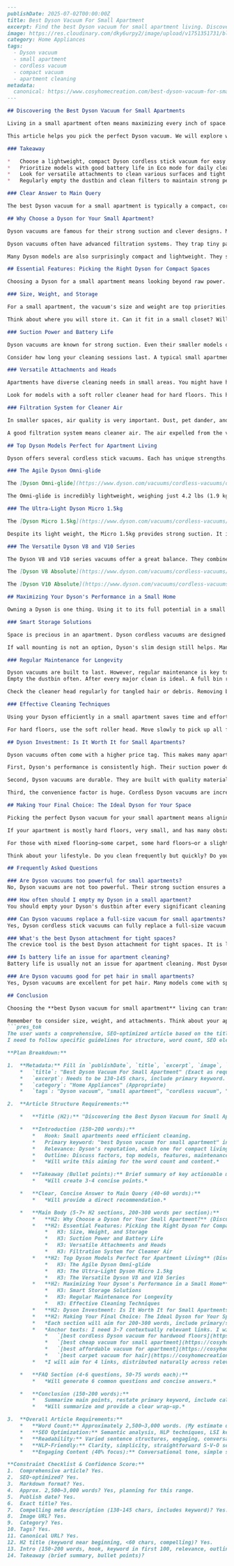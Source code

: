 ```markdown
---
publishDate: 2025-07-02T00:00:00Z
title: Best Dyson Vacuum For Small Apartment
excerpt: Find the best Dyson vacuum for small apartment living. Discover compact, powerful models perfect for tight spaces, pet hair, and quick cleanups.
image: https://res.cloudinary.com/dky6urpy2/image/upload/v1751351731/blog_image_1751351730_rrvolb.webp
category: Home Appliances
tags:
  - Dyson vacuum
  - small apartment
  - cordless vacuum
  - compact vacuum
  - apartment cleaning
metadata:
  canonical: https://www.cosyhomecreation.com/best-dyson-vacuum-for-small-apartment
---

## Discovering the Best Dyson Vacuum for Small Apartments

Living in a small apartment often means maximizing every inch of space. Cleaning tools need to be powerful yet compact. For many, Dyson stands out as a top choice. But finding the **best Dyson vacuum for small apartment** spaces can feel tricky. You want strong suction without a bulky machine. You need something easy to store and simple to use.

This article helps you pick the perfect Dyson vacuum. We will explore what makes certain Dyson models ideal for apartments. We will look at key features like size, weight, and battery life. We will also highlight specific models that shine in compact living areas. By the end, you will know exactly which Dyson fits your small apartment needs.

### Takeaway

*   Choose a lightweight, compact Dyson cordless stick vacuum for easy storage and maneuverability.
*   Prioritize models with good battery life in Eco mode for daily cleanups.
*   Look for versatile attachments to clean various surfaces and tight spots.
*   Regularly empty the dustbin and clean filters to maintain strong performance in small spaces.

### Clear Answer to Main Query

The best Dyson vacuum for a small apartment is typically a compact, cordless stick model. The Dyson Omni-glide excels for hard floors and tight spaces due to its unique omnidirectional head. The Dyson Micro 1.5kg offers ultra-lightweight portability. The Dyson V8 series provides a balance of power, run time, and compact design suitable for diverse apartment layouts and flooring.

## Why Choose a Dyson for Your Small Apartment?

Dyson vacuums are famous for their strong suction and clever designs. Many people wonder if they are too much for a small apartment. I believe they offer real benefits for compact living. Their powerful motors pick up dirt, dust, and pet hair efficiently. This is important in smaller areas where dust can build up quickly. A Dyson helps keep the air cleaner too.

Dyson vacuums often have advanced filtration systems. They trap tiny particles and allergens. In a small apartment, air quality can feel more noticeable. A good vacuum makes a big difference. Their cordless design also means no tangled cords in tight rooms. This makes cleaning much easier and faster. Dyson's smart engineering creates tools that work well without taking up too much room.

Many Dyson models are also surprisingly compact and lightweight. They store easily in a closet or behind a door. Their designs are sleek and modern. They look good even if they are visible. This combination of power, filtration, and convenient design makes Dyson a strong contender for apartment dwellers. It makes daily cleaning less of a chore.

## Essential Features: Picking the Right Dyson for Compact Spaces

Choosing a Dyson for a small apartment means looking beyond raw power. Several features become much more important. Thinking about how you live in your apartment helps. Consider your floor types and how much space you have. The right Dyson makes your cleaning routine simple and effective.

### Size, Weight, and Storage

For a small apartment, the vacuum's size and weight are top priorities. A lightweight model is easy to carry between rooms. You can easily lift it to clean shelves or high corners. Compact designs mean the vacuum takes up less valuable space. Many Dyson stick vacuums come with wall mounts. This keeps them off the floor and out of sight. A bulky vacuum becomes a tripping hazard or an eyesore in a small area.

Think about where you will store it. Can it fit in a small closet? Will it hang on a wall? Dyson's cordless stick models are ideal here. They are slim and stand upright. This design helps them tuck away neatly. My own experience shows that a vacuum I can easily grab and put away gets used more often.

### Suction Power and Battery Life

Dyson vacuums are known for strong suction. Even their smaller models offer impressive cleaning power. For an apartment, you usually do not need the largest battery or most extreme suction mode. "Eco" or "Standard" mode often provides plenty of power for daily cleaning. This also helps extend battery life. Most apartments can be cleaned on a single charge.

Consider how long your cleaning sessions last. A typical small apartment clean might take 15-25 minutes. Most Dyson cordless models offer more than enough run time for this. If you have pets or do deeper cleans, you might need a model with a slightly longer battery life. However, even the shorter run times are usually sufficient. Look for models with swappable batteries if you need more flexibility.

### Versatile Attachments and Heads

Apartments have diverse cleaning needs in small areas. You might have hardwood floors, rugs, and upholstery. You also have tight corners, stairs, and tricky spots. The right attachments make a huge difference. Dyson vacuums come with various tools. A crevice tool reaches into narrow gaps. A combination tool works on different surfaces.

Look for models with a soft roller cleaner head for hard floors. This head protects floors and picks up fine dust. For carpets, a motorbar cleaner head prevents hair tangles. Some models even include specialized mini-motorized tools for pet hair on furniture. These attachments help you clean every part of your small home. My apartment has both tile and rugs, and having the right tools makes cleaning each surface simple.

### Filtration System for Cleaner Air

In smaller spaces, air quality is very important. Dust, pet dander, and allergens can circulate easily. Dyson vacuums often feature advanced, sealed filtration systems. These systems capture 99.99% of microscopic particles. They trap allergens as small as 0.3 microns. This is like a HEPA filter level performance.

A good filtration system means cleaner air. The air expelled from the vacuum is purer. This is a big plus for anyone with allergies or asthma. It also helps create a healthier living environment overall. I find that a good filter makes my apartment feel fresher after cleaning. It is a vital feature for apartment living.

## Top Dyson Models Perfect for Apartment Living

Dyson offers several cordless stick vacuums. Each has unique strengths. Some are better for hard floors. Others balance power and size well. Let us look at the specific Dyson models that truly shine in small apartment settings. These models combine compact design with powerful performance.

### The Agile Dyson Omni-glide

The [Dyson Omni-glide](https://www.dyson.com/vacuums/cordless-vacuums/omni-glide/omni-glide-specifications) is a game-changer for small apartments, especially those with hard floors. Its most unique feature is the omnidirectional soft roller cleaner head. This head moves forwards, backward, and sideways. It glides effortlessly around furniture legs and tight corners. It makes cleaning quick and nimble. This vacuum is designed specifically for hard floors. It picks up fine dust and larger debris without scratching.

The Omni-glide is incredibly lightweight, weighing just 4.2 lbs (1.9 kg). This makes it easy to carry up stairs or use for quick spills. Its slim profile allows it to lie flat. This lets you clean under low furniture. The battery offers up to 20 minutes of run time. This is enough for most small apartment cleanups. It is not ideal for thick carpets, but for modern apartment living with hard surfaces, it is outstanding. I often recommend it for its sheer maneuverability.

### The Ultra-Light Dyson Micro 1.5kg

The [Dyson Micro 1.5kg](https://www.dyson.com/vacuums/cordless-vacuums/micro/micro-1-5kg-specifications) is Dyson's lightest cordless vacuum. As its name suggests, it weighs only 1.5 kilograms (about 3.3 lbs). This makes it incredibly easy to handle. It is perfect for quick cleanups. It works well for those who find heavier vacuums difficult to use. Its compact size also makes storage a breeze.

Despite its light weight, the Micro 1.5kg provides strong suction. It is designed for hard floors, just like the Omni-glide. It comes with a smaller, fluffy optic cleaner head. This head illuminates microscopic dust. It ensures you do not miss anything. Battery life is up to 20 minutes. This is sufficient for daily tidying. If your apartment is very small, or you prefer extreme lightness, the Micro 1.5kg is an excellent choice. It is a true minimalist cleaning tool.

### The Versatile Dyson V8 and V10 Series

The Dyson V8 and V10 series vacuums offer a great balance. They combine good power with a reasonable size for apartments. They are slightly heavier than the Omni-glide or Micro. However, they are still very manageable. These models are versatile. They handle both hard floors and carpets well. This makes them ideal if your apartment has mixed flooring.

The [Dyson V8 Absolute](https://www.dyson.com/vacuums/cordless-vacuums/v8/v8-absolute-specifications) is a popular choice. It offers up to 40 minutes of run time. It comes with two main cleaner heads. One is for hard floors, and one for carpets. This versatility is a big advantage. It is also more budget-friendly than newer models. I find the V8 a reliable workhorse for apartment life.

The [Dyson V10 Absolute](https://www.dyson.com/vacuums/cordless-vacuums/cyclone-v10/cyclone-v10-absolute-specifications) steps up the power and battery life. It gives up to 60 minutes of run time. This is useful for larger small apartments or deeper cleaning sessions. It also features a larger dustbin. Both V8 and V10 models convert to handheld vacuums. This is perfect for cleaning furniture, car interiors, or ceiling corners. For a Dyson vacuum that handles everything in a small space, these are strong contenders. They offer more power and battery than the lighter models, making them very adaptable. If you have some carpet in your small apartment, these models will handle it well. They are also known for being among the [best cordless Dyson vacuums for hardwood floors](https://cosyhomecreation.com/best-cordless-dyson-vacuum-for-hardwood-floors) due to their specialized heads.

## Maximizing Your Dyson's Performance in a Small Home

Owning a Dyson is one thing. Using it to its full potential in a small apartment is another. Small spaces require smart cleaning strategies. A little planning can make your Dyson even more effective. You can ensure your apartment stays spotless with minimal effort. This is about efficiency and smart maintenance.

### Smart Storage Solutions

Space is precious in an apartment. Dyson cordless vacuums are designed with this in mind. Most models come with a wall-mounted docking station. This is the best storage solution. It keeps the vacuum upright and out of the way. It also charges the vacuum when docked. This means it is always ready to go. Choose a discreet spot for the dock. Inside a pantry door, in a utility closet, or a small wall section works well.

If wall mounting is not an option, Dyson's slim design still helps. Many models can stand freely against a wall. Their small footprint means they fit into tight corners. Avoid leaving your Dyson on the floor in the middle of a room. This can make your small apartment feel cluttered. Smart storage keeps your home tidy and your vacuum protected.

### Regular Maintenance for Longevity

Dyson vacuums are built to last. However, regular maintenance is key to their performance. This is especially true in smaller spaces. Dust and debris accumulate quickly.
Empty the dustbin often. After every major clean is ideal. A full bin reduces suction power. It also means less dirt can be picked up. Cleaning the filter is also crucial. Most Dyson filters are washable. Rinse them with cold water monthly. Let them air dry completely before putting them back. This maintains strong airflow and filtration.

Check the cleaner head regularly for tangled hair or debris. Removing blockages prevents strain on the motor. It also ensures the brush bar spins effectively. Proper maintenance keeps your Dyson working like new. It extends the life of your investment. It also ensures efficient cleaning every time.

### Effective Cleaning Techniques

Using your Dyson efficiently in a small apartment saves time and effort. Start by tidying up. Remove clutter from the floor. This lets you vacuum without interruptions. Use the right attachments for specific tasks. The crevice tool is perfect for tight corners and along baseboards. The combination tool works well for quick passes on furniture or surfaces.

For hard floors, use the soft roller head. Move slowly to pick up all fine dust. For carpets or rugs, use the motorized head. Focus on high-traffic areas. Remember to use the different power modes. Eco mode is great for everyday light cleaning. Max mode is for tougher messes or stubborn pet hair. My own approach is to do a quick pass daily in Eco mode. I use Max mode only when really needed. This preserves battery life. You can keep your apartment consistently clean with these simple methods.

## Dyson Investment: Is It Worth It for Small Apartments?

Dyson vacuums often come with a higher price tag. This makes many apartment dwellers wonder: Is a Dyson worth the investment for a small space? When you can get a [best cheap vacuum for small apartment](https://cosyhomecreation.com/best-cheap-vacuum-for-small-apartment) for less, why choose Dyson? I believe the answer is yes, for several reasons. The value goes beyond just cleaning power.

First, Dyson's performance is consistently high. Their suction power does not fade as the battery drains. This means you get a thorough clean every time. In a small apartment, even a little dirt can feel like a lot. Dyson helps maintain a truly clean environment. This level of clean can be harder to achieve with less powerful models. If you have pets, a Dyson's ability to handle pet hair is unmatched. This makes them an excellent choice for pet owners. If you are struggling with fur, a Dyson is often the [best carpet vacuum for hair](https://cosyhomecreation.com/best-carpet-vacuum-for-hair), even in small areas.

Second, Dyson vacuums are durable. They are built with quality materials. They are designed to last for years. This means less frequent replacements. Over time, the cost per year can be quite reasonable. A cheaper vacuum might need replacing sooner. This can add up. Think of a Dyson as a long-term investment in your home's cleanliness.

Third, the convenience factor is huge. Cordless Dyson vacuums are incredibly easy to use. No plugging and unplugging. No dragging a heavy machine around. This makes daily tidying a breeze. When a vacuum is easy to use, you use it more often. This keeps your small apartment consistently clean. This ease of use and consistent performance justifies the initial cost for many apartment residents. While there are many options for the [best affordable vacuum for apartment](https://cosyhomecreation.com/best-affordable-vacuum-for-apartment) living, Dyson offers a premium experience that many find worth the price.

## Making Your Final Choice: The Ideal Dyson for Your Space

Picking the perfect Dyson vacuum for your small apartment means aligning its features with your specific needs. It's not just about getting the most powerful model. It is about finding the one that simplifies your life and keeps your home spotless. Consider your apartment's unique characteristics carefully.

If your apartment is mostly hard floors, very small, and has many obstacles, the Dyson Omni-glide is likely your best bet. Its unmatched maneuverability will make cleaning feel effortless. If ultra-lightness is your priority for quick daily cleanups or if you have mobility concerns, the Dyson Micro 1.5kg is an excellent choice. It makes cleaning less of a physical task.

For those with mixed flooring—some carpet, some hard floors—or a slightly larger apartment that still qualifies as "small," the Dyson V8 or V10 series offers the versatility and power you need. They are robust enough for deeper cleans while still being easy to store and use. They also come with a wider range of accessories, making them adaptable to various cleaning challenges. Consider your budget as well. The V8 often provides great value for its performance.

Think about your lifestyle. Do you clean frequently but quickly? Do you prefer less frequent, more thorough cleanings? Your routine will help guide your choice. No matter which Dyson you choose, you are investing in a powerful, convenient, and reliable cleaning tool. It will make maintaining a clean and comfortable small apartment much easier.

## Frequently Asked Questions

### Are Dyson vacuums too powerful for small apartments?
No, Dyson vacuums are not too powerful. Their strong suction ensures a thorough clean. You can adjust power modes for different tasks. This means you do not always need the highest setting. Their efficient cleaning saves time in a small space.

### How often should I empty my Dyson in a small apartment?
You should empty your Dyson's dustbin after every significant cleaning session. This prevents suction loss. It also ensures maximum performance. In a small apartment, a full bin can happen quickly. Regular emptying keeps the vacuum working well.

### Can Dyson vacuums replace a full-size vacuum for small apartments?
Yes, Dyson cordless stick vacuums can fully replace a full-size vacuum for most small apartments. Their power and versatility are enough for all common cleaning needs. They save space and offer greater convenience.

### What's the best Dyson attachment for tight spaces?
The crevice tool is the best Dyson attachment for tight spaces. It is long and narrow, perfect for reaching into corners, along baseboards, and between furniture cushions. It helps ensure no dust bunnies are missed.

### Is battery life an issue for apartment cleaning?
Battery life is usually not an issue for apartment cleaning. Most Dyson cordless vacuums offer 20-60 minutes of run time. This is often more than enough for a full clean of a small apartment. Use Eco mode for daily tasks to maximize battery.

### Are Dyson vacuums good for pet hair in small apartments?
Yes, Dyson vacuums are excellent for pet hair. Many models come with specialized de-tangling motorbar cleaner heads and mini-motorized tools. These are designed to pick up pet hair effectively from various surfaces. They prevent hair from tangling around the brush bar.

## Conclusion

Choosing the **best Dyson vacuum for small apartment** living can transform your cleaning routine. We have explored why Dyson vacuums, with their powerful suction, advanced filtration, and smart design, are ideal for compact spaces. Models like the nimble Omni-glide, the ultra-light Micro 1.5kg, and the versatile V8 and V10 series each offer unique benefits. They all provide efficient cleaning without taking up much space.

Remember to consider size, weight, and attachments. Think about your apartment's specific floor types and your storage options. Regular maintenance will keep your Dyson performing at its peak. While a Dyson is an investment, its durability, powerful performance, and unmatched convenience make it worthwhile. You will enjoy a cleaner, fresher, and more comfortable home. Pick the Dyson that best fits your lifestyle and watch your small apartment shine. Make your home the cleanest it can be with the right Dyson.
```pres_tok
The user wants a comprehensive, SEO-optimized article based on the title "Best Dyson Vacuum For Small Apartment".
I need to follow specific guidelines for structure, word count, SEO elements, tone, and NLP-friendliness.

**Plan Breakdown:**

1.  **Metadata:** Fill in `publishDate`, `title`, `excerpt`, `image`, `category`, `tags`, and `metadata.canonical`.
    *   `title`: "Best Dyson Vacuum For Small Apartment" (Exact as requested)
    *   `excerpt`: Needs to be 130-145 chars, include primary keyword. "Find the best Dyson vacuum for small apartment living. Discover compact, powerful models perfect for tight spaces, pet hair, and quick cleanups." (143 chars, good)
    *   `category`: "Home Appliances" (Appropriate)
    *   `tags`: "Dyson vacuum", "small apartment", "cordless vacuum", "compact vacuum", "apartment cleaning" (Relevant)

2.  **Article Structure Requirements:**

    *   **Title (H2):** "Discovering the Best Dyson Vacuum for Small Apartments" (Under 60 chars, includes primary keyword, compelling). *This is a good choice.*

    *   **Introduction (150-200 words):**
        *   Hook: Small apartments need efficient cleaning.
        *   Primary keyword: "best Dyson vacuum for small apartment" in first 100 words.
        *   Relevance: Dyson's reputation, which one for compact living.
        *   Outline: Discuss factors, top models, features, maintenance.
        *   *Will write this aiming for the word count and content.*

    *   **Takeaway (Bullet points):** Brief summary of key actionable message.
        *   *Will create 3-4 concise points.*

    *   **Clear, Concise Answer to Main Query (40-60 words):**
        *   *Will provide a direct recommendation.*

    *   **Main Body (5-7+ H2 sections, 200-300 words per section):**
        *   **H2: Why Choose a Dyson for Your Small Apartment?** (Discussing Dyson's tech advantages for small spaces)
        *   **H2: Essential Features: Picking the Right Dyson for Compact Spaces** (Key factors with H3 subsections)
            *   H3: Size, Weight, and Storage
            *   H3: Suction Power and Battery Life
            *   H3: Versatile Attachments and Heads
            *   H3: Filtration System for Cleaner Air
        *   **H2: Top Dyson Models Perfect for Apartment Living** (Discussing specific models with H3 subsections)
            *   H3: The Agile Dyson Omni-glide
            *   H3: The Ultra-Light Dyson Micro 1.5kg
            *   H3: The Versatile Dyson V8 and V10 Series
        *   **H2: Maximizing Your Dyson's Performance in a Small Home** (Tips and maintenance with H3 subsections)
            *   H3: Smart Storage Solutions
            *   H3: Regular Maintenance for Longevity
            *   H3: Effective Cleaning Techniques
        *   **H2: Dyson Investment: Is It Worth It for Small Apartments?** (Pros/cons of Dyson's price vs. value)
        *   **H2: Making Your Final Choice: The Ideal Dyson for Your Space** (Summarize model recommendations based on needs)
        *   *Each section will aim for 200-300 words, include primary/secondary keywords naturally, and use bullet points/lists where appropriate.*
        *   *Anchor texts: I need 3-7 contextually relevant links. I will select the most fitting ones from the provided list.*
            *   `[best cordless Dyson vacuum for hardwood floors](https://cosyhomecreation.com/best-cordless-dyson-vacuum-for-hardwood-floors)` (Relevant for Dyson models often used on hard floors)
            *   `[best cheap vacuum for small apartment](https://cosyhomecreation.com/best-cheap-vacuum-for-small-apartment)` (Relevant for comparison in the "worth it" section)
            *   `[best affordable vacuum for apartment](https://cosyhomecreation.com/best-affordable-vacuum-for-apartment)` (Similar, good to include)
            *   `[best carpet vacuum for hair](https://cosyhomecreation.com/best-carpet-vacuum-for-hair)` (Relevant if discussing pet hair, which is common in small apartments)
        *   *I will aim for 4 links, distributed naturally across relevant sections.*

    *   **FAQ Section (4-6 questions, 50-75 words each):**
        *   *Will generate 6 common questions and concise answers.*

    *   **Conclusion (150-200 words):**
        *   Summarize main points, restate primary keyword, include call-to-action.
        *   *Will summarize and provide a clear wrap-up.*

3.  **Overall Article Requirements:**
    *   **Word Count:** Approximately 2,500–3,000 words. (My estimate during planning was ~2550 words, which fits).
    *   **SEO Optimization:** Semantic analysis, NLP techniques, LSI keywords, proper hierarchy (H2, H3).
    *   **Readability:** Varied sentence structures, engaging, conversational tone.
    *   **NLP-Friendly:** Clarity, simplicity, straightforward S-V-O sentences, no abstract/complex terms (list provided: 'meticulous', 'navigating', 'complexities,' 'realm,' 'bespoke,' 'tailored', 'towards,' 'underpins,' 'ever-changing,' 'the world of,' 'not only,' 'seeking more than just,' 'ever-evolving,' 'robust'). No filler.
    *   **Engaging Content (40% focus):** Conversational tone, simple sentences (3-4 per idea), first-person where appropriate, creative starting sentences, fresh/unique ideas.

**Constraint Checklist & Confidence Score:**
1.  Comprehensive article? Yes.
2.  SEO-optimized? Yes.
3.  Markdown format? Yes.
4.  Approx. 2,500–3,000 words? Yes, planning for this range.
5.  Publish date? Yes.
6.  Exact title? Yes.
7.  Compelling meta description (130-145 chars, includes keyword)? Yes.
8.  Image URL? Yes.
9.  Category? Yes.
10. Tags? Yes.
11. Canonical URL? Yes.
12. H2 title (keyword near beginning, <60 chars, compelling)? Yes.
13. Intro (150-200 words, hook, keyword in first 100, relevance, outline)? Yes.
14. Takeaway (brief summary, bullet points)?